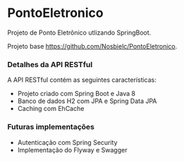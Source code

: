 # PontoEletronico
Projeto de Ponto Eletrônico utlizando SpringBoot.

Projeto base https://github.com/Nosbielc/PontoEletronico.
### Detalhes da API RESTful
A API RESTful contém as seguintes características:  
* Projeto criado com Spring Boot e Java 8
* Banco de dados H2 com JPA e Spring Data JPA
* Caching com EhCache
### Futuras implementações
* Autenticação com Spring Security
* Implementação do Flyway e Swagger
